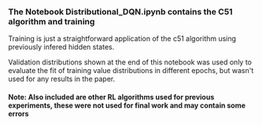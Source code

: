 ### The Notebook Distributional_DQN.ipynb contains the C51 algorithm and training
Training is just a straightforward application of the c51 algorithm using previously infered hidden states.

Validation distributions shown at the end of this notebook was used only to evaluate the fit of training value distributions in different epochs, but wasn't used for any results in the paper.

#### Note: Also included are other RL algorithms used for previous experiments, these were not used for final work and may contain some errors
